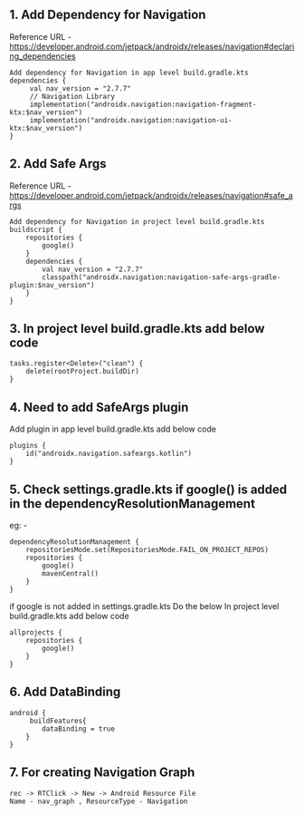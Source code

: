 ## 1. Add Dependency for Navigation
Reference URL - https://developer.android.com/jetpack/androidx/releases/navigation#declaring_dependencies
```
Add dependency for Navigation in app level build.gradle.kts
dependencies {
     val nav_version = "2.7.7"
     // Navigation Library
     implementation("androidx.navigation:navigation-fragment-ktx:$nav_version")
     implementation("androidx.navigation:navigation-ui-ktx:$nav_version")
}
```

## 2. Add Safe Args
Reference URL - https://developer.android.com/jetpack/androidx/releases/navigation#safe_args
```
Add dependency for Navigation in project level build.gradle.kts
buildscript {
    repositories {
        google()
    }
    dependencies {
        val nav_version = "2.7.7"
        classpath("androidx.navigation:navigation-safe-args-gradle-plugin:$nav_version")
    }
}
```

## 3. In project level build.gradle.kts add below code
```
tasks.register<Delete>("clean") {
    delete(rootProject.buildDir)
}
```

## 4. Need to add SafeArgs plugin
Add plugin in app level build.gradle.kts add below code
```
plugins {
    id("androidx.navigation.safeargs.kotlin")
}
```

## 5. Check settings.gradle.kts if google() is added in the dependencyResolutionManagement
eg: -
```
dependencyResolutionManagement {
    repositoriesMode.set(RepositoriesMode.FAIL_ON_PROJECT_REPOS)
    repositories {
        google()
        mavenCentral()
    }
}
```
if google is not added in settings.gradle.kts Do the below
In project level build.gradle.kts add below code
```
allprojects {
    repositories {
        google()
    }
}
```

## 6. Add DataBinding
```
android {
     buildFeatures{
        dataBinding = true
    }
}
```

## 7. For creating Navigation Graph
```
rec -> RTClick -> New -> Android Resource File
Name - nav_graph , ResourceType - Navigation
```
































